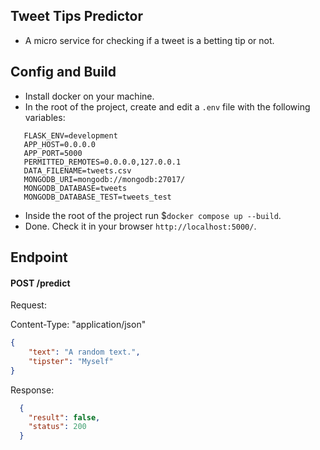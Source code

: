 ## Tweet Tips Predictor
   - A micro service for checking if a tweet is a betting tip or not.

## Config and Build
   - Install docker on your machine.
   - In the root of the project, create and edit a `.env` file with the following variables:
   ```
      FLASK_ENV=development
      APP_HOST=0.0.0.0
      APP_PORT=5000
      PERMITTED_REMOTES=0.0.0.0,127.0.0.1
      DATA_FILENAME=tweets.csv
      MONGODB_URI=mongodb://mongodb:27017/
      MONGODB_DATABASE=tweets
      MONGODB_DATABASE_TEST=tweets_test
   ```
   - Inside the root of the project run $`docker compose up --build`.
   - Done. Check it in your browser `http://localhost:5000/`.


## Endpoint
   #### POST /predict

   Request:

   Content-Type: "application/json"
   ```json
   {
       "text": "A random text.",
       "tipster": "Myself"
   }
   ```

   Response:
   ```json
     {
       "result": false,
       "status": 200
     }
   ```